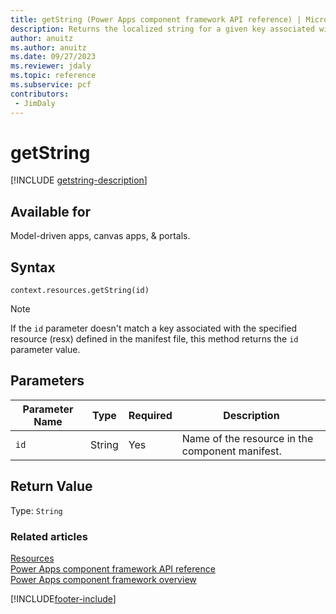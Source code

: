 ```yaml
---
title: getString (Power Apps component framework API reference) | Microsoft Docs
description: Returns the localized string for a given key associated with the specified resource (resx) defined in the manifest file.
author: anuitz
ms.author: anuitz
ms.date: 09/27/2023
ms.reviewer: jdaly
ms.topic: reference
ms.subservice: pcf
contributors:
 - JimDaly
---
```


# getString

[!INCLUDE [getstring-description](includes/getstring-description.md)]

## Available for

Model-driven apps, canvas apps, & portals.

## Syntax

`context.resources.getString(id)`

> [!NOTE]
> If the `id` parameter doesn't match a key associated with the specified resource (resx) defined in the manifest file, this method returns the `id` parameter value.

## Parameters

| Parameter Name|Type|Required|Description|
| ------------- |----|--------|-----------|
|`id`|String|Yes|Name of the resource in the component manifest.|

## Return Value

Type: `String`


### Related articles

[Resources](../resources.md)<br/>
[Power Apps component framework API reference](../../reference/index.md)<br/>
[Power Apps component framework overview](../../overview.md)

[!INCLUDE[footer-include](../../../../includes/footer-banner.md)]
